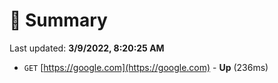 # 📖 Summary
Last updated: **3/9/2022, 8:20:25 AM**

- `GET` [https://google.com](https://google.com) - **Up** (236ms)
